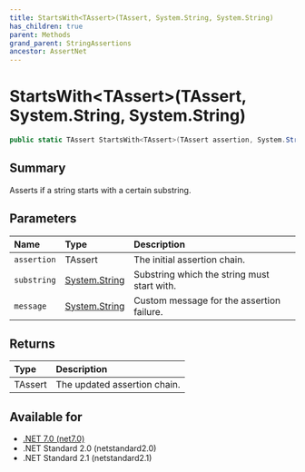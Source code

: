 ```yaml
---
title: StartsWith<TAssert>(TAssert, System.String, System.String)
has_children: true
parent: Methods
grand_parent: StringAssertions
ancestor: AssertNet
---
```

# StartsWith&lt;TAssert&gt;(TAssert, System.String, System.String)

```csharp
public static TAssert StartsWith<TAssert>(TAssert assertion, System.String substring, System.String message);
```

## Summary
Asserts if a string starts with a certain substring.

## Parameters
|Name|Type|Description|
|:-|:-|:-|
|`assertion`|TAssert|The initial assertion chain.|
|`substring`|[System.String](https://learn.microsoft.com/en-us/dotnet/api/system.string)|Substring which the string must start with.|
|`message`|[System.String](https://learn.microsoft.com/en-us/dotnet/api/system.string)|Custom message for the assertion failure.|

## Returns
|Type|Description|
|:-|:-|
|TAssert|The updated assertion chain.|

## Available for
- [.NET 7.0 (net7.0)](https://versionsof.net/core/7.0/)
- .NET Standard 2.0 (netstandard2.0)
- .NET Standard 2.1 (netstandard2.1)
